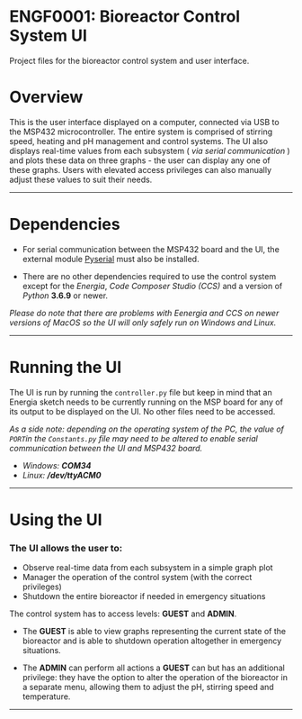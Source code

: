 # ENGF0001: Bioreactor Control System UI
Project files for the bioreactor control system and user interface.

# Overview
This is the user interface displayed on a computer, connected via USB to the MSP432 microcontroller. The entire system is comprised of stirring speed, heating and pH management and control systems. The UI also displays real-time values from each subsystem ( _via serial communication_ ) and plots these data on three graphs - the user can display any one of these graphs. Users with elevated access privileges can also manually adjust these values to suit their needs.

***

# Dependencies
* For serial communication between the MSP432 board and the UI, the external module [Pyserial](https://pypi.org/project/pyserial/) must also be installed.

* There are no other dependencies required to use the control system except for the _Energia_, _Code Composer Studio (CCS)_ and a version of _Python_ **3.6.9** or newer.

_Please do note that there are problems with Eenergia and CCS on newer versions of MacOS so the UI will only safely run on Windows and Linux._

***

# Running the UI
The UI is run by running the `controller.py` file but keep in mind that an Energia sketch needs to be currently running on the MSP board for any of its output to be displayed on the UI. No other files need to be accessed.

_As a side note: depending on the operating system of the PC, the value of `PORT`in the `Constants.py` file may need to be altered to enable serial communication between the UI and MSP432 board._
* _Windows: **COM34**_
* _Linux: **/dev/ttyACM0**_

***

# Using the UI
### The UI allows the user to:
* Observe real-time data from each subsystem in a simple graph plot
* Manager the operation of the control system (with the correct privileges)
* Shutdown the entire bioreactor if needed in emergency situations

The control system has to access levels: **GUEST** and **ADMIN**.
* The **GUEST** is able to view graphs representing the current state of the bioreactor and is able to shutdown operation altogether in emergency situations.

* The **ADMIN** can perform all actions a **GUEST** can but has an additional privilege: they have the option to alter the operation of the bioreactor in a separate menu, allowing them to adjust the pH, stirring speed and temperature.

***


